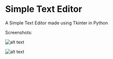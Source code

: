 # Simple Text Editor
A Simple Text Editor made using Tkinter in Python

Screenshots:

![alt text](https://i.imgur.com/iy0p5uI.png)

![alt text](https://i.imgur.com/FXOXKry.png)


